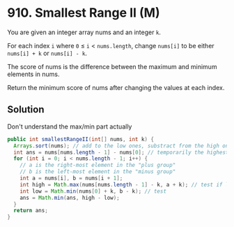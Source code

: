 # 910. Smallest Range II (M)
You are given an integer array nums and an integer ```k```.

For each index ```i``` where ```0``` ${\le}$ ```i``` ${<}$ ```nums.length```, change ```nums[i]``` to be either ```nums[i] + k``` or ```nums[i] - k```.

The score of nums is the difference between the maximum and minimum elements in nums.

Return the minimum score of nums after changing the values at each index.

## Solution

Don't understand the max/min part actually
```java
public int smallestRangeII(int[] nums, int k) {
  Arrays.sort(nums); // add to the low ones, substract from the high ones (socialism...)
  int ans = nums[nums.length - 1] - nums[0]; // temporarily the highest minus the lowerst
  for (int i = 0; i < nums.length - 1; i++) {
    // a is the right-most element in the "plus group"
    // b is the left-most element in the "minus group"
    int a = nums[i], b = nums[i + 1];
    int high = Math.max(nums[nums.length - 1] - k, a + k); // test if left pointer reachest the right-most el.
    int low = Math.min(nums[0] + k, b - k); // test
    ans = Math.min(ans, high - low);
  }
  return ans;
}
```